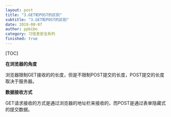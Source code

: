 ```yaml
---
layout: post
title: "3.GET和POST的区别"
subtitle: "3.GET和POST的区别"
date: 2019-08-07
author: ppbibo
category: 习信息安全系列
finished: true
---
```

[TOC]

**在浏览器的角度**



浏览器限制GET接收的的长度，但是不限制POST提交的长度，POST提交的长度取决于服务器。



**数据接收方式**



GET请求接收的方式是通过浏览器的地址栏来接收的，而POST是通过表单隐藏式的提交数据。